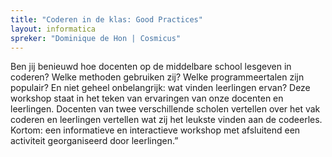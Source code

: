 ```yaml
---
title: "Coderen in de klas: Good Practices"
layout: informatica
spreker: "Dominique de Hon | Cosmicus"
---
```

Ben jij benieuwd hoe docenten op de middelbare school lesgeven in coderen? Welke methoden gebruiken zij? Welke programmeertalen zijn populair? En niet geheel onbelangrijk: wat vinden leerlingen ervan? Deze workshop staat in het teken van ervaringen van onze docenten en leerlingen. Docenten van twee verschillende scholen vertellen over het vak coderen en leerlingen vertellen wat zij het leukste vinden aan de codeerles. Kortom: een informatieve en interactieve workshop met afsluitend een activiteit georganiseerd door leerlingen.”
